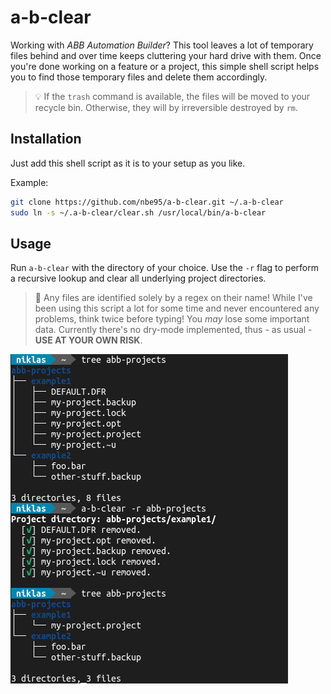 # a-b-clear

Working with *ABB Automation Builder*? This tool leaves a lot of temporary files
behind and over time keeps cluttering your hard drive with them. Once you're
done working on a feature or a project, this simple shell script helps you to
find those temporary files and delete them accordingly.

> :bulb: If the `trash` command is available, the files will be moved to your
recycle bin. Otherwise, they will by irreversible destroyed by `rm`.

## Installation

Just add this shell script as it is to your setup as you like.

Example:

```sh
git clone https://github.com/nbe95/a-b-clear.git ~/.a-b-clear
sudo ln -s ~/.a-b-clear/clear.sh /usr/local/bin/a-b-clear
```

## Usage

Run `a-b-clear` with the directory of your choice. Use the `-r` flag to perform
a recursive lookup and clear all underlying project directories.

> :rotating_light: Any files are identified solely by a regex on their name!
While I've been using this script a lot for some time and never encountered any
problems, think twice before typing! You *may* lose some important data.
Currently there's no dry-mode implemented, thus - as usual - **USE AT YOUR OWN
RISK**.

![A nice screenshot](./doc/screenshot.png)

